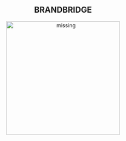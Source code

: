 <h2 align="center">
  BRANDBRIDGE<br/>
</h2>
<div align="center">
  <img src='https://github.com/user-attachments/assets/ebafda07-e215-45ed-a74f-6d2612c4ab34' alt='missing' width="300" />
</div>

